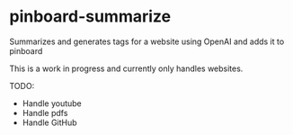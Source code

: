 # pinboard-summarize

Summarizes and generates tags for a website using OpenAI and adds it to pinboard

This is a work in progress and currently only handles websites.

TODO:

- Handle youtube
- Handle pdfs
- Handle GitHub
